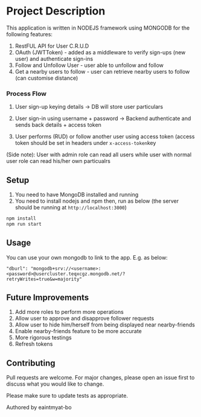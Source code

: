 # Project Description

This application is written in NODEJS framework using MONGODB for the following features:
1. RestFUL API for User C.R.U.D
2. OAuth (JWTToken) - added as a middleware to verify sign-ups (new user) and authenticate sign-ins
3. Follow and Unfollow User - user able to unfollow and follow
4. Get a nearby users to follow - user can retrieve nearby users to follow (can customise distance) 

### Process Flow
1. User sign-up keying details -> DB will store user particulars

2. User sign-in using username + password -> Backend authenticate and sends back details + access token

3. User performs (RUD) or follow another user using access token (access token should be set in headers under `x-access-token`key

(Side note): User with admin role can read all users while user with normal user role can read his/her own particualrs

## Setup
1. You need to have MongoDB installed and running
2. You need to install nodejs and npm then, run as below (the server should be running at `http://localhost:3000`)

```bash
npm install
npm run start
```

## Usage
You can use your own mongodb to link to the app. E.g. as below:

`"dburl": "mongodb+srv://<username>:<password>@usercluster.teqxcgz.mongodb.net/?retryWrites=true&w=majority"`

## Future Improvements
1. Add more roles to perform more operations
2. Allow user to approve and disapprove follower requests
3. Allow user to hide him/herself from being displayed near nearby-friends
4. Enable nearby-friends feature to be more accurate
5. More rigorous testings
6. Refresh tokens
## Contributing

Pull requests are welcome. For major changes, please open an issue first
to discuss what you would like to change.

Please make sure to update tests as appropriate.

Authored by eaintmyat-bo
